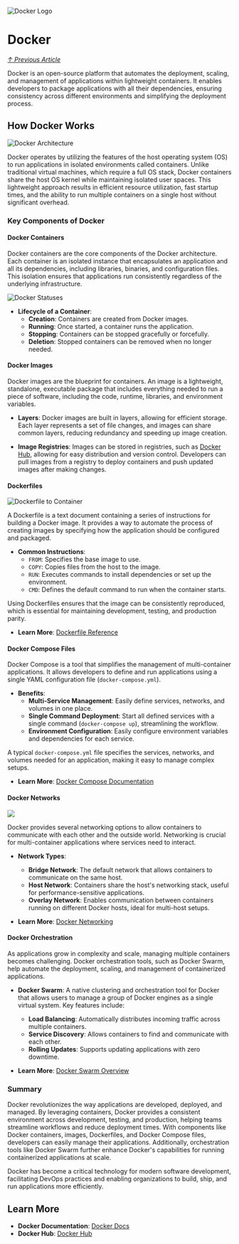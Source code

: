 ![Docker Logo](https://www.docker.com/wp-content/uploads/2023/05/symbol_blue-docker-logo.png)

# Docker
*[↑ Previous Article](./3-0-containerization.md)*

Docker is an open-source platform that automates the deployment, scaling, and management of applications within lightweight containers. It enables developers to package applications with all their dependencies, ensuring consistency across different environments and simplifying the deployment process.

## How Docker Works

![Docker Architecture](https://www.docker.com/wp-content/uploads/2021/11/docker-containerized-appliction-blue-border_2.png)

Docker operates by utilizing the features of the host operating system (OS) to run applications in isolated environments called containers. Unlike traditional virtual machines, which require a full OS stack, Docker containers share the host OS kernel while maintaining isolated user spaces. This lightweight approach results in efficient resource utilization, fast startup times, and the ability to run multiple containers on a single host without significant overhead.

### Key Components of Docker

#### Docker Containers

Docker containers are the core components of the Docker architecture. Each container is an isolated instance that encapsulates an application and all its dependencies, including libraries, binaries, and configuration files. This isolation ensures that applications run consistently regardless of the underlying infrastructure. 

![Docker Statuses](https://media.licdn.com/dms/image/D4D12AQFCRiHIoz4arw/article-cover_image-shrink_720_1280/0/1682912967953?e=2147483647&v=beta&t=t6LUrYQP7ALDSy_5b7NRXZE8i8onGZyLRxgaJY8pgbw)

- **Lifecycle of a Container**:
  - **Creation**: Containers are created from Docker images.
  - **Running**: Once started, a container runs the application.
  - **Stopping**: Containers can be stopped gracefully or forcefully.
  - **Deletion**: Stopped containers can be removed when no longer needed.

#### Docker Images

Docker images are the blueprint for containers. An image is a lightweight, standalone, executable package that includes everything needed to run a piece of software, including the code, runtime, libraries, and environment variables. 

- **Layers**: Docker images are built in layers, allowing for efficient storage. Each layer represents a set of file changes, and images can share common layers, reducing redundancy and speeding up image creation.

- **Image Registries**: Images can be stored in registries, such as [Docker Hub](https://hub.docker.com/), allowing for easy distribution and version control. Developers can pull images from a registry to deploy containers and push updated images after making changes.

#### Dockerfiles

![Dockerfile to Container](https://miro.medium.com/v2/resize:fit:1400/0*CP98BIIBgMG2K3u5.png)

A Dockerfile is a text document containing a series of instructions for building a Docker image. It provides a way to automate the process of creating images by specifying how the application should be configured and packaged. 

- **Common Instructions**:
  - `FROM`: Specifies the base image to use.
  - `COPY`: Copies files from the host to the image.
  - `RUN`: Executes commands to install dependencies or set up the environment.
  - `CMD`: Defines the default command to run when the container starts.

Using Dockerfiles ensures that the image can be consistently reproduced, which is essential for maintaining development, testing, and production parity.

- **Learn More**: [Dockerfile Reference](https://docs.docker.com/engine/reference/builder/)

#### Docker Compose Files

Docker Compose is a tool that simplifies the management of multi-container applications. It allows developers to define and run applications using a single YAML configuration file (`docker-compose.yml`). 

- **Benefits**:
  - **Multi-Service Management**: Easily define services, networks, and volumes in one place.
  - **Single Command Deployment**: Start all defined services with a single command (`docker-compose up`), streamlining the workflow.
  - **Environment Configuration**: Easily configure environment variables and dependencies for each service.

A typical `docker-compose.yml` file specifies the services, networks, and volumes needed for an application, making it easy to manage complex setups.

- **Learn More**: [Docker Compose Documentation](https://docs.docker.com/compose/)

#### Docker Networks

![](https://miro.medium.com/v2/resize:fit:1400/1*WKiEgPXO8XXppoqgr7ZVQA.png)

Docker provides several networking options to allow containers to communicate with each other and the outside world. Networking is crucial for multi-container applications where services need to interact.

- **Network Types**:
  - **Bridge Network**: The default network that allows containers to communicate on the same host.
  - **Host Network**: Containers share the host's networking stack, useful for performance-sensitive applications.
  - **Overlay Network**: Enables communication between containers running on different Docker hosts, ideal for multi-host setups.

- **Learn More**: [Docker Networking](https://docs.docker.com/network/)

#### Docker Orchestration

As applications grow in complexity and scale, managing multiple containers becomes challenging. Docker orchestration tools, such as Docker Swarm, help automate the deployment, scaling, and management of containerized applications. 

- **Docker Swarm**: A native clustering and orchestration tool for Docker that allows users to manage a group of Docker engines as a single virtual system. Key features include:
  - **Load Balancing**: Automatically distributes incoming traffic across multiple containers.
  - **Service Discovery**: Allows containers to find and communicate with each other.
  - **Rolling Updates**: Supports updating applications with zero downtime.

- **Learn More**: [Docker Swarm Overview](https://docs.docker.com/engine/swarm/)

### Summary

Docker revolutionizes the way applications are developed, deployed, and managed. By leveraging containers, Docker provides a consistent environment across development, testing, and production, helping teams streamline workflows and reduce deployment times. With components like Docker containers, images, Dockerfiles, and Docker Compose files, developers can easily manage their applications. Additionally, orchestration tools like Docker Swarm further enhance Docker's capabilities for running containerized applications at scale.

Docker has become a critical technology for modern software development, facilitating DevOps practices and enabling organizations to build, ship, and run applications more efficiently.

## Learn More

- **Docker Documentation**: [Docker Docs](https://docs.docker.com/)
- **Docker Hub**: [Docker Hub](https://hub.docker.com/)
